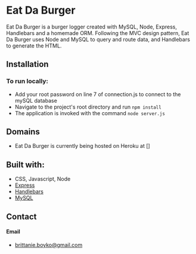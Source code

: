 # Eat Da Burger

Eat Da Burger is a burger logger created with MySQL, Node, Express, Handlebars and a homemade ORM. Following the MVC design pattern, Eat Da Burger uses Node and MySQL to query and route data, and Handlebars to generate the HTML.

## Installation
### To run locally:
* Add your root password on line 7 of connection.js to connect to the mySQL database
* Navigate to the project's root directory and run `npm install`
* The application is invoked with the command `node server.js`

## Domains
* Eat Da Burger is currently being hosted on Heroku at []


## Built with:
* CSS, Javascript, Node
* [Express](https://www.npmjs.com/package/express/)
* [Handlebars](https://www.npmjs.com/package/handlebars/)
* [MySQL](https://www.npmjs.com/package/mysql/)


## Contact
#### Email
* brittanie.boyko@gmail.com
